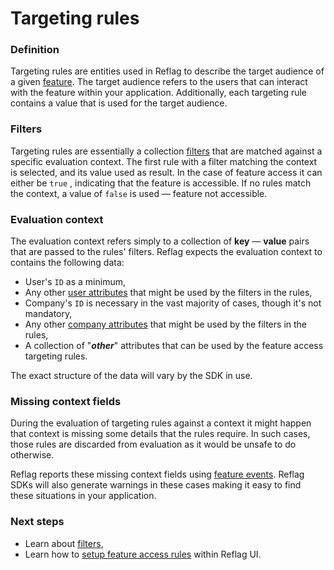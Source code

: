 # Targeting rules

### Definition

Targeting rules are entities used in Reflag to describe the target audience of a given [feature](feature.md). The target audience refers to the users that can interact with the feature within your application. Additionally, each targeting rule contains a value that is used for the target audience.

### Filters

Targeting rules are essentially a collection [filters](filter.md) that are matched against a specific evaluation context. The first rule with a filter matching the context is selected, and its value used as result. In the case of feature access it can either be `true` , indicating that the feature is accessible. If no rules match the context, a value of `false` is used — feature not accessible.

### Evaluation context

The evaluation context refers simply to a collection of **key** — **value** pairs that are passed to the rules' filters. Reflag expects the evaluation context to contains the following data:

* User's `ID` as a minimum,&#x20;
* Any other [user attributes](user.md#attributes) that might be used by the filters in the rules,
* Company's `ID` is necessary in the vast majority of cases, though it's not mandatory,
* Any other [company attributes](company.md#attributes) that might be used by the filters in the rules,
* A collection of "_**other**_" attributes that can be used by the feature access targeting rules.

The exact structure of the data will vary by the SDK in use.

### Missing context fields

During the evaluation of targeting rules against a context it might happen that context is missing some details that the rules require. In such cases, those rules are discarded from evaluation as it would be unsafe to do otherwise.

Reflag reports these missing context fields using [feature events](feature-events.md). Reflag SDKs will also generate warnings in these cases making it easy to find these situations in your application.

### Next steps

* Learn about [filters](filter.md),
* Learn how to [setup feature access rules](../../product-handbook/feature-rollouts/feature-targeting-rules.md) within Reflag UI.

